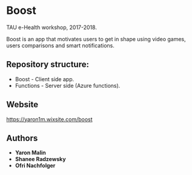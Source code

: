 # Boost
TAU e-Health workshop, 2017-2018.

Boost is an app that motivates users to get in shape using video games, users comparisons and smart notifications.

## Repository structure:
* Boost - Client side app.
* Functions - Server side (Azure functions).

## Website
https://yaron1m.wixsite.com/boost

## Authors
* **Yaron Malin**
* **Shanee Radzewsky**
* **Ofri Nachfolger**
